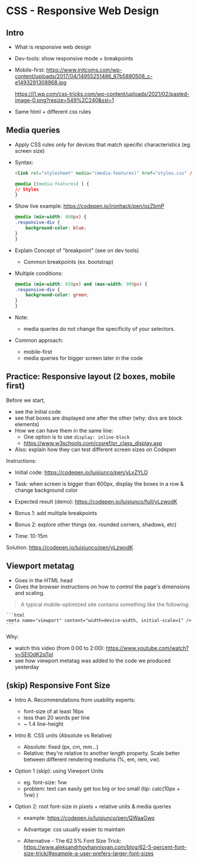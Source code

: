 
# CSS - Responsive Web Design

<!--- Status: complete --->


## Intro


- What is responsive web design

- Dev-tools: show responsive mode + breakpoints

- Mobile-first: 
  https://www.initcoms.com/wp-content/uploads/2017/04/14955251486_67b5880508_c-e1493291308968.jpg

  https://i1.wp.com/css-tricks.com/wp-content/uploads/2021/02/pasted-image-0.png?resize=549%2C240&ssl=1

- Same html + different css rules



## Media queries

- Apply CSS rules only for devices that match specific characteristics (eg. screen size)

- Syntax:

    ```html
    <link rel="stylesheet" media="(media-features)" href="styles.css" />
    ```

    ```css
    @media [(media-features) ] {
    // Styles
    }
    ```


- Show live example: https://codepen.io/ironhack/pen/ozZbmP

  <!-- @LT: show example on the code from yesterday -->

    ```css
    @media (min-width: 800px) {
    .responsive-div {
        background-color: blue;
    }
    }
    ```


- Explain Concept of "breakpoint" (see on dev tools)
  - Common breakpoints (ex. bootstrap)



- Multiple conditions:

    ```css
    @media (min-width: 650px) and (max-width: 999px) {
    .responsive-div {
        background-color: green;
    }
    }
    ```


- Note: 
  - media queries do not change the specificity of your selectors.

- Common approach:
  - mobile-first
  - media queries for bigger screen later in the code



## Practice: Responsive layout (2 boxes, mobile first)

Before we start, 
- see the initial code
  <!-- Remember to FORK -->
- see that boxes are displayed one after the other (why: divs are block elements)
- How we can have them in the same line:
  - One option is to use `display: inline-block`
  - https://www.w3schools.com/cssref/pr_class_display.asp
- Also: explain how they can test different screen sizes on Codepen


Instructions:
- Initial code: https://codepen.io/luisjunco/pen/yLvZYLO
- Task: when screen is bigger than 600px, display the boxes in a row & change background color
- Expected result (demo): https://codepen.io/luisjunco/full/yLzwodK
- Bonus 1: add multiple breakpoints
- Bonus 2: explore other things (ex. rounded corners, shadows, etc)

- Time: 10-15m


Solution: https://codepen.io/luisjunco/pen/yLzwodK



## Viewport metatag

- Goes in the HTML head
- Gives the browser instructions on how to control the page's dimensions and scaling.


> A typical mobile-optimized site contains something like the following:


    ```html
    <meta name="viewport" content="width=device-width, initial-scale=1" />
    ```


Why:
- watch this video (from 0:00 to 2:00): https://www.youtube.com/watch?v=SElOdK2qTpI
- see how viewport metatag was added to the code we produced yesterday




## (skip) Responsive Font Size

- Intro A. Recommendations from usability experts:
  - font-size of at least 16px
  - less than 20 words per line
  - ~ 1.4 line-height

- Intro B. CSS units (Absolute vs Relative)
  - Absolute: fixed (px, cm, mm...)
  - Relative: they're relative to another length property. Scale better between different rendering mediums (%, em, rem, vw).

  <!-- @LT: explain each of those units. -->


- Option 1 (skip): using Viewport Units

  - eg. font-size: 1vw
  - problem: text can easily get too big or too small (tip: calc(10px + 1vw) )


- Option 2: root font-size in pixels + relative units & media queries

  - example: https://codepen.io/luisjunco/pen/QWaaGwq

  - Advantage: css usually easier to maintain

  - Alternative - The 62.5% Font Size Trick: https://www.aleksandrhovhannisyan.com/blog/62-5-percent-font-size-trick/#example-a-user-prefers-larger-font-sizes



